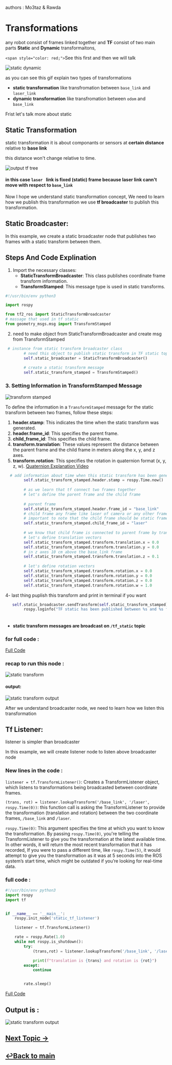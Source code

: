 authors : Mo3taz & Rawda

# Transformations

any robot consist of frames linked together and **TF** consist of two main parts **Static** and **Dynamic**  transformaitons,

`<span style="color: red;">`See this first and then we will talk

![static dynamic](images/static_dynamic_example.gif)

as you can see this gif explain two types of transformations

- **static transformation** like transfromation between `base_link` and `laser_link`
- **dynamic transformation** like transfromation between `odom` and `base_link`

Frist let's talk more about static

## Static Transformation

static transformation it is about componants or sensors at **certain distance** relative to **base link**

this distance won't change relative to time.

![output tf tree](images/tf_static_dynamic.png)

#### in this case `laser ` link is  fixed (static) frame because laser link cann't move with respect to `base_link`

Now I hope we understand static transformation concept, We need to learn how we publish this transformation
we use **tf broadcaster** to publish this transformation.

## Static Broadcaster:

In this example, we create a static broadcaster node that publishes two frames with a static transform between them.

## Steps And Code Explination

1. Import the necessary classes:
   - **StaticTransformBroadcaster**: This class publishes coordinate frame transform information.
   - **TransformStamped**: This message type is used in static transforms.

```python
#!/usr/bin/env python3

import rospy

from tf2_ros import StaticTransformBroadcaster
# massage that used in tf static 
from geometry_msgs.msg import TransformStamped
```

2. need to make object from StaticTransformBroadcaster and create msg from TransformStamped

```python
 # instance from static transform broadcaster class 
        # need this object to publish static transform in TF static topic
        self.static_broadcaster = StaticTransformBroadcaster()
      
        # create a static transform message
        self.static_transform_stamped = TransformStamped()
```

### 3. Setting Information in TransformStamped Message

![transform stamped](images/transformstamed.png)

To define the information in a `TransformStamped` message for the static transform between two frames, follow these steps:

1. **header.stamp**: This indicates the time when the static transform was generated.
2. **header.frame_id**: This specifies the parent frame.
3. **child_frame_id**: This specifies the child frame.
4. **transform.translation**: These values represent the distance between the parent frame and the child frame in meters along the x, y, and z axes.
5. **transform.rotation**: This specifies the rotation in quaternion format (x, y, z, w).
   [Quaternion Explanation Video](https://www.youtube.com/watch?v=zjMuIxRvygQ)

```python
  # add information about time when this static transform has been generated
        self.static_transform_stamped.header.stamp = rospy.Time.now()
      
        # as we learn that tf connect two frames together
        # let's define the parent frame and the child frame 
      
        # parent frame
        self.static_transform_stamped.header.frame_id = "base_link"
        # child frame any frame like laser of camera or any other frame
        # important to note that the child frame should be static frame
        self.static_transform_stamped.child_frame_id = "laser" 
      
        # we know that child frame is connected to parent frame by translation and rotation vectors
        # let's define translation vectors
        self.static_transform_stamped.transform.translation.x = 0.0
        self.static_transform_stamped.transform.translation.y = 0.0
        # in z axes 10 cm above the base_link frame
        self.static_transform_stamped.transform.translation.z = 0.1
      
        # let's define rotation vectors 
        self.static_transform_stamped.transform.rotation.x = 0.0
        self.static_transform_stamped.transform.rotation.y = 0.0
        self.static_transform_stamped.transform.rotation.z = 0.0
        self.static_transform_stamped.transform.rotation.w = 1.0
```

4- last thing puplish this transform and print in terminal if you want

```python
   self.static_broadcaster.sendTransform(self.static_transform_stamped)
        rospy.loginfo("TF static has been published between %s and %s frames" % (self.static_transform_stamped.header.frame_id, self.static_transform_stamped.child_frame_id))
      
```

- #### static transform messages are broadcast on `/tf_static`  topic

### for full code :

[Full Code](../static_dynamic_pkg/scripts/tf_static.py)

### recap to run this node :

![static transform](images/static_transform.gif)

#### output:

![static transform output](images/static_rvis.png)

After we understand broadcaster node, we need to learn how we listen this transformation

## Tf Listener:

listener is simpler than broadcaster

In this example, we will create listener node  to listen above broadcaster node

### New lines in the code :

`listener = tf.TransformListener()`: Creates a TransformListener object, which listens to transformations being broadcasted between coordinate frames.

`(trans, rot) = listener.lookupTransform('/base_link', '/laser', rospy.Time(0))`: this function call is asking the TransformListener to provide the transformation (translation and rotation) between the two coordinate frames, `/base_link` and `/laser`.

`rospy.Time(0)`: This argument specifies the time at which you want to know the transformation. By passing `rospy.Time(0)`, you're telling the TransformListener to give you the transformation at the latest available time. In other words, it will return the most recent transformation that it has recorded, If you were to pass a different time, like `rospy.Time(5)`, it would attempt to give you the transformation as it was at 5 seconds into the ROS system’s start time, which might be outdated if you’re looking for real-time data.

### full code :

```python
#!/usr/bin/env python3
import rospy
import tf


if __name__ == '__main__':
    rospy.init_node('static_tf_listener')

    listener = tf.TransformListener()

    rate = rospy.Rate(1.0)
    while not rospy.is_shutdown():
        try:
            (trans,rot) = listener.lookupTransform('/base_link', '/laser', rospy.Time(0))

            print(f"translation is {trans} and rotation is {rot}")
        except:
            continue


        rate.sleep()
```

[Full Code](../static_dynamic_pkg/scripts/tf_static_listener.py)

## Output is :

![static transform output](images/static_listener.gif)


## [Next Topic →](./Dynamic.md)

## [↩Back to main](../README.md)